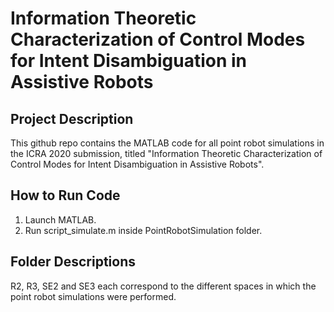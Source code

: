 # Information Theoretic Characterization of Control Modes for Intent Disambiguation in Assistive Robots


## Project Description

This github repo contains the MATLAB code for all point robot simulations in the ICRA 2020 submission, titled "Information Theoretic Characterization of Control Modes for Intent Disambiguation in Assistive Robots". 

## How to Run Code

1. Launch MATLAB. 
2. Run script_simulate.m inside PointRobotSimulation folder. 

## Folder Descriptions

R2, R3, SE2 and SE3 each correspond to the different spaces in which the point robot simulations were performed. 
